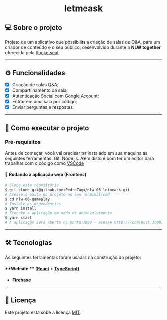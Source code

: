 <h1 align="center">
     letmeask
</h1>

## 💻 Sobre o projeto

Projeto de um aplicativo que possibilita a criação de salas de Q&A, para um criador de conteúdo e o seu público, desenvolvido durante a **NLW together** oferecida pela [Rocketseat](https://www.rocketseat.com.br/ignite/).

---

## ⚙️ Funcionalidades

- [x] Criação de salas Q&A;
- [x] Compartilhamento da sala;
- [x] Autenticação Social com Google Account;
- [x] Entrar em uma sala por código;
- [x] Enviar perguntas e respostas.

---

## 🚀 Como executar o projeto

### Pré-requisitos

Antes de começar, você vai precisar ter instalado em sua máquina as seguintes ferramentas:
[Git](https://git-scm.com), [Node.js](https://nodejs.org/en/). 
Além disto é bom ter um editor para trabalhar com o código como [VSCode](https://code.visualstudio.com/)

#### 🧭 Rodando a aplicação web (Frontend)

```bash
# Clone este repositório
$ git clone git@github.com:PedroZago/nlw-06-letmeask.git
# Acesse a pasta do projeto no seu terminal/cmd
$ cd nlw-06-gameplay
# Instale as dependências
$ yarn install
# Execute a aplicação em modo de desenvolvimento
$ yarn start
# A aplicação será aberta na porta:3000 - acesse http://localhost:3000/
```

---

## 🛠 Tecnologias

As seguintes ferramentas foram usadas na construção do projeto:

#### **Website **  ([React](https://reactjs.org/)  +  [TypeScript](https://www.typescriptlang.org/))

-   **[Firebase](https://firebase.google.com/)**

---

## 📝 Licença

Este projeto esta sobe a licença [MIT](./LICENSE).
